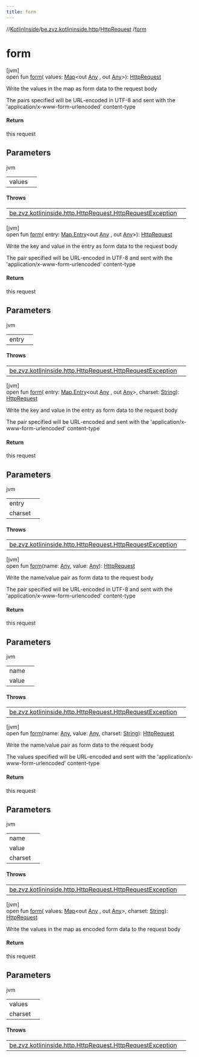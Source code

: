 ```yaml
---
title: form
---
```

//[KotlinInside](../../../index.html)/[be.zvz.kotlininside.http](../index.html)/[HttpRequest](index.html)
/[form](form.html)

# form

[jvm]\
open fun [form](form.html)(
values: [Map](https://docs.oracle.com/javase/7/docs/api/java/util/Map.html)<out [Any](https://kotlinlang.org/api/latest/jvm/stdlib/kotlin/-any/index.html)
, out [Any](https://kotlinlang.org/api/latest/jvm/stdlib/kotlin/-any/index.html)>): [HttpRequest](index.html)

Write the values in the map as form data to the request body

The pairs specified will be URL-encoded in UTF-8 and sent with the 'application/x-www-form-urlencoded' content-type

#### Return

this request

## Parameters

jvm

| | |
|---|---|
| values |  |

#### Throws

| | |
|---|---|
| [be.zvz.kotlininside.http.HttpRequest.HttpRequestException](-http-request-exception/index.html) |  |

[jvm]\
open fun [form](form.html)(
entry: [Map.Entry](https://docs.oracle.com/javase/7/docs/api/java/util/Map.Entry.html)<out [Any](https://kotlinlang.org/api/latest/jvm/stdlib/kotlin/-any/index.html)
, out [Any](https://kotlinlang.org/api/latest/jvm/stdlib/kotlin/-any/index.html)>): [HttpRequest](index.html)

Write the key and value in the entry as form data to the request body

The pair specified will be URL-encoded in UTF-8 and sent with the 'application/x-www-form-urlencoded' content-type

#### Return

this request

## Parameters

jvm

| | |
|---|---|
| entry |  |

#### Throws

| | |
|---|---|
| [be.zvz.kotlininside.http.HttpRequest.HttpRequestException](-http-request-exception/index.html) |  |

[jvm]\
open fun [form](form.html)(
entry: [Map.Entry](https://docs.oracle.com/javase/7/docs/api/java/util/Map.Entry.html)<out [Any](https://kotlinlang.org/api/latest/jvm/stdlib/kotlin/-any/index.html)
, out [Any](https://kotlinlang.org/api/latest/jvm/stdlib/kotlin/-any/index.html)>,
charset: [String](https://docs.oracle.com/javase/7/docs/api/java/lang/String.html)): [HttpRequest](index.html)

Write the key and value in the entry as form data to the request body

The pair specified will be URL-encoded and sent with the 'application/x-www-form-urlencoded' content-type

#### Return

this request

## Parameters

jvm

| | |
|---|---|
| entry |  |
| charset |  |

#### Throws

| | |
|---|---|
| [be.zvz.kotlininside.http.HttpRequest.HttpRequestException](-http-request-exception/index.html) |  |

[jvm]\
open fun [form](form.html)(name: [Any](https://kotlinlang.org/api/latest/jvm/stdlib/kotlin/-any/index.html),
value: [Any](https://kotlinlang.org/api/latest/jvm/stdlib/kotlin/-any/index.html)): [HttpRequest](index.html)

Write the name/value pair as form data to the request body

The pair specified will be URL-encoded in UTF-8 and sent with the 'application/x-www-form-urlencoded' content-type

#### Return

this request

## Parameters

jvm

| | |
|---|---|
| name |  |
| value |  |

#### Throws

| | |
|---|---|
| [be.zvz.kotlininside.http.HttpRequest.HttpRequestException](-http-request-exception/index.html) |  |

[jvm]\
open fun [form](form.html)(name: [Any](https://kotlinlang.org/api/latest/jvm/stdlib/kotlin/-any/index.html),
value: [Any](https://kotlinlang.org/api/latest/jvm/stdlib/kotlin/-any/index.html),
charset: [String](https://docs.oracle.com/javase/7/docs/api/java/lang/String.html)): [HttpRequest](index.html)

Write the name/value pair as form data to the request body

The values specified will be URL-encoded and sent with the 'application/x-www-form-urlencoded' content-type

#### Return

this request

## Parameters

jvm

| | |
|---|---|
| name |  |
| value |  |
| charset |  |

#### Throws

| | |
|---|---|
| [be.zvz.kotlininside.http.HttpRequest.HttpRequestException](-http-request-exception/index.html) |  |

[jvm]\
open fun [form](form.html)(
values: [Map](https://docs.oracle.com/javase/7/docs/api/java/util/Map.html)<out [Any](https://kotlinlang.org/api/latest/jvm/stdlib/kotlin/-any/index.html)
, out [Any](https://kotlinlang.org/api/latest/jvm/stdlib/kotlin/-any/index.html)>,
charset: [String](https://docs.oracle.com/javase/7/docs/api/java/lang/String.html)): [HttpRequest](index.html)

Write the values in the map as encoded form data to the request body

#### Return

this request

## Parameters

jvm

| | |
|---|---|
| values |  |
| charset |  |

#### Throws

| | |
|---|---|
| [be.zvz.kotlininside.http.HttpRequest.HttpRequestException](-http-request-exception/index.html) |  |



